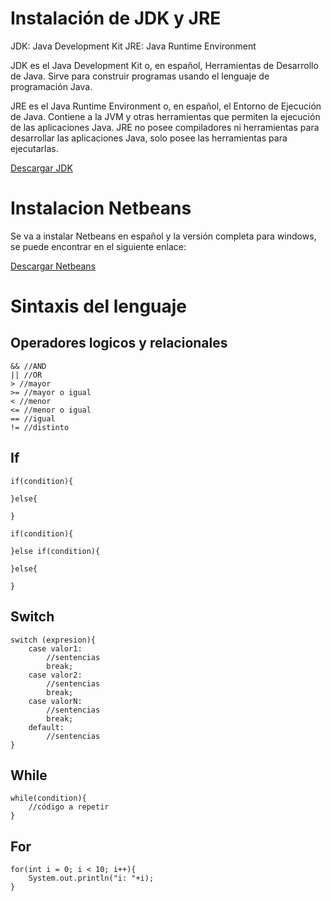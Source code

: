 # Instalación de JDK y JRE

JDK: Java Development Kit
JRE: Java Runtime Environment

JDK es el Java Development Kit o, en español, Herramientas de Desarrollo de Java. Sirve para construir programas usando el lenguaje de programación Java. 

JRE es el Java Runtime Environment o, en español, el Entorno de Ejecución de Java. Contiene a la JVM y otras herramientas que permiten la ejecución de las aplicaciones Java. JRE no posee compiladores ni herramientas para desarrollar las aplicaciones Java, solo posee las herramientas para ejecutarlas.

[Descargar JDK](http://www.oracle.com/technetwork/java/javase/downloads/jdk8-downloads-2133151.html)

# Instalacion Netbeans
Se va a instalar Netbeans en español y la versión completa para windows, se puede encontrar en el siguiente enlace:

[Descargar Netbeans](https://netbeans.org/downloads/)

# Sintaxis del lenguaje

## Operadores logicos y relacionales
```java=
&& //AND
|| //OR
> //mayor
>= //mayor o igual
< //menor
<= //menor o igual
== //igual
!= //distinto
```

## If
```java=
if(condition){

}else{

}

if(condition){

}else if(condition){

}else{

}
```

## Switch
```java=
switch (expresion){
	case valor1:
		//sentencias
		break;
	case valor2:
		//sentencias
		break;
	case valorN:
		//sentencias
		break;
	default:
		//sentencias
}
```

## While
```java=
while(condition){
	//código a repetir
}
```
## For
```java=
for(int i = 0; i < 10; i++){
	System.out.println("i: "+i);
}
```